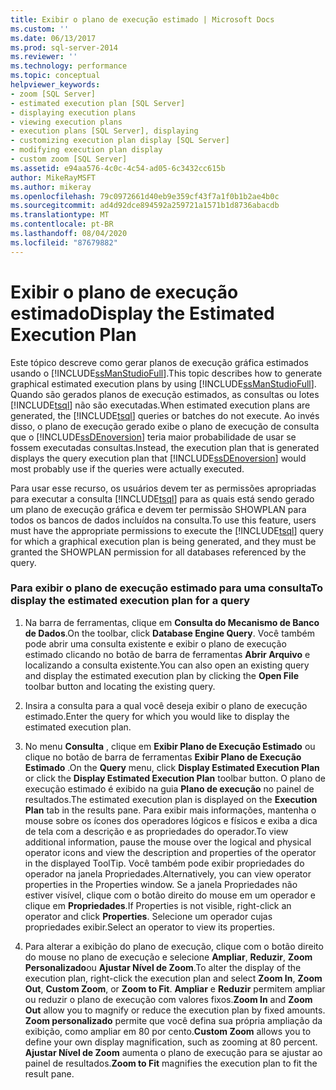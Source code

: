 ```yaml
---
title: Exibir o plano de execução estimado | Microsoft Docs
ms.custom: ''
ms.date: 06/13/2017
ms.prod: sql-server-2014
ms.reviewer: ''
ms.technology: performance
ms.topic: conceptual
helpviewer_keywords:
- zoom [SQL Server]
- estimated execution plan [SQL Server]
- displaying execution plans
- viewing execution plans
- execution plans [SQL Server], displaying
- customizing execution plan display [SQL Server]
- modifying execution plan display
- custom zoom [SQL Server]
ms.assetid: e94aa576-4c0c-4c54-ad05-6c3432cc615b
author: MikeRayMSFT
ms.author: mikeray
ms.openlocfilehash: 79c0972661d40eb9e359cf43f7a1f0b1b2ae4b0c
ms.sourcegitcommit: ad4d92dce894592a259721a1571b1d8736abacdb
ms.translationtype: MT
ms.contentlocale: pt-BR
ms.lasthandoff: 08/04/2020
ms.locfileid: "87679882"
---
```

# <a name="display-the-estimated-execution-plan"></a><span data-ttu-id="14ab7-102">Exibir o plano de execução estimado</span><span class="sxs-lookup"><span data-stu-id="14ab7-102">Display the Estimated Execution Plan</span></span>
  <span data-ttu-id="14ab7-103">Este tópico descreve como gerar planos de execução gráfica estimados usando o [!INCLUDE[ssManStudioFull](../../includes/ssmanstudiofull-md.md)].</span><span class="sxs-lookup"><span data-stu-id="14ab7-103">This topic describes how to generate graphical estimated execution plans by using [!INCLUDE[ssManStudioFull](../../includes/ssmanstudiofull-md.md)].</span></span> <span data-ttu-id="14ab7-104">Quando são gerados planos de execução estimados, as consultas ou lotes [!INCLUDE[tsql](../../includes/tsql-md.md)] não são executadas.</span><span class="sxs-lookup"><span data-stu-id="14ab7-104">When estimated execution plans are generated, the [!INCLUDE[tsql](../../includes/tsql-md.md)] queries or batches do not execute.</span></span> <span data-ttu-id="14ab7-105">Ao invés disso, o plano de execução gerado exibe o plano de execução de consulta que o [!INCLUDE[ssDEnoversion](../../includes/ssdenoversion-md.md)] teria maior probabilidade de usar se fossem executadas consultas.</span><span class="sxs-lookup"><span data-stu-id="14ab7-105">Instead, the execution plan that is generated displays the query execution plan that [!INCLUDE[ssDEnoversion](../../includes/ssdenoversion-md.md)] would most probably use if the queries were actually executed.</span></span>  
  
 <span data-ttu-id="14ab7-106">Para usar esse recurso, os usuários devem ter as permissões apropriadas para executar a consulta [!INCLUDE[tsql](../../includes/tsql-md.md)] para as quais está sendo gerado um plano de execução gráfica e devem ter permissão SHOWPLAN para todos os bancos de dados incluídos na consulta.</span><span class="sxs-lookup"><span data-stu-id="14ab7-106">To use this feature, users must have the appropriate permissions to execute the [!INCLUDE[tsql](../../includes/tsql-md.md)] query for which a graphical execution plan is being generated, and they must be granted the SHOWPLAN permission for all databases referenced by the query.</span></span>  
  
### <a name="to-display-the-estimated-execution-plan-for-a-query"></a><span data-ttu-id="14ab7-107">Para exibir o plano de execução estimado para uma consulta</span><span class="sxs-lookup"><span data-stu-id="14ab7-107">To display the estimated execution plan for a query</span></span>  
  
1.  <span data-ttu-id="14ab7-108">Na barra de ferramentas, clique em **Consulta do Mecanismo de Banco de Dados**.</span><span class="sxs-lookup"><span data-stu-id="14ab7-108">On the toolbar, click **Database Engine Query**.</span></span> <span data-ttu-id="14ab7-109">Você também pode abrir uma consulta existente e exibir o plano de execução estimado clicando no botão de barra de ferramentas **Abrir Arquivo** e localizando a consulta existente.</span><span class="sxs-lookup"><span data-stu-id="14ab7-109">You can also open an existing query and display the estimated execution plan by clicking the **Open File** toolbar button and locating the existing query.</span></span>  
  
2.  <span data-ttu-id="14ab7-110">Insira a consulta para a qual você deseja exibir o plano de execução estimado.</span><span class="sxs-lookup"><span data-stu-id="14ab7-110">Enter the query for which you would like to display the estimated execution plan.</span></span>  
  
3.  <span data-ttu-id="14ab7-111">No menu **Consulta** , clique em **Exibir Plano de Execução Estimado** ou clique no botão de barra de ferramentas **Exibir Plano de Execução Estimado** .</span><span class="sxs-lookup"><span data-stu-id="14ab7-111">On the **Query** menu, click **Display Estimated Execution Plan** or click the **Display Estimated Execution Plan** toolbar button.</span></span> <span data-ttu-id="14ab7-112">O plano de execução estimado é exibido na guia **Plano de execução** no painel de resultados.</span><span class="sxs-lookup"><span data-stu-id="14ab7-112">The estimated execution plan is displayed on the **Execution Plan** tab in the results pane.</span></span> <span data-ttu-id="14ab7-113">Para exibir mais informações, mantenha o mouse sobre os ícones dos operadores lógicos e físicos e exiba a dica de tela com a descrição e as propriedades do operador.</span><span class="sxs-lookup"><span data-stu-id="14ab7-113">To view additional information, pause the mouse over the logical and physical operator icons and view the description and properties of the operator in the displayed ToolTip.</span></span> <span data-ttu-id="14ab7-114">Você também pode exibir propriedades do operador na janela Propriedades.</span><span class="sxs-lookup"><span data-stu-id="14ab7-114">Alternatively, you can view operator properties in the Properties window.</span></span> <span data-ttu-id="14ab7-115">Se a janela Propriedades não estiver visível, clique com o botão direito do mouse em um operador e clique em **Propriedades**.</span><span class="sxs-lookup"><span data-stu-id="14ab7-115">If Properties is not visible, right-click an operator and click **Properties**.</span></span> <span data-ttu-id="14ab7-116">Selecione um operador cujas propriedades exibir.</span><span class="sxs-lookup"><span data-stu-id="14ab7-116">Select an operator to view its properties.</span></span>  
  
4.  <span data-ttu-id="14ab7-117">Para alterar a exibição do plano de execução, clique com o botão direito do mouse no plano de execução e selecione **Ampliar**, **Reduzir**, **Zoom Personalizado**ou **Ajustar Nível de Zoom**.</span><span class="sxs-lookup"><span data-stu-id="14ab7-117">To alter the display of the execution plan, right-click the execution plan and select **Zoom In**, **Zoom Out**, **Custom Zoom**, or **Zoom to Fit**.</span></span> <span data-ttu-id="14ab7-118">**Ampliar** e **Reduzir** permitem ampliar ou reduzir o plano de execução com valores fixos.</span><span class="sxs-lookup"><span data-stu-id="14ab7-118">**Zoom In** and **Zoom Out** allow you to magnify or reduce the execution plan by fixed amounts.</span></span> <span data-ttu-id="14ab7-119">**Zoom personalizado** permite que você defina sua própria ampliação da exibição, como ampliar em 80 por cento.</span><span class="sxs-lookup"><span data-stu-id="14ab7-119">**Custom Zoom** allows you to define your own display magnification, such as zooming at 80 percent.</span></span> <span data-ttu-id="14ab7-120">**Ajustar Nível de Zoom** aumenta o plano de execução para se ajustar ao painel de resultados.</span><span class="sxs-lookup"><span data-stu-id="14ab7-120">**Zoom to Fit** magnifies the execution plan to fit the result pane.</span></span>  
  
  
